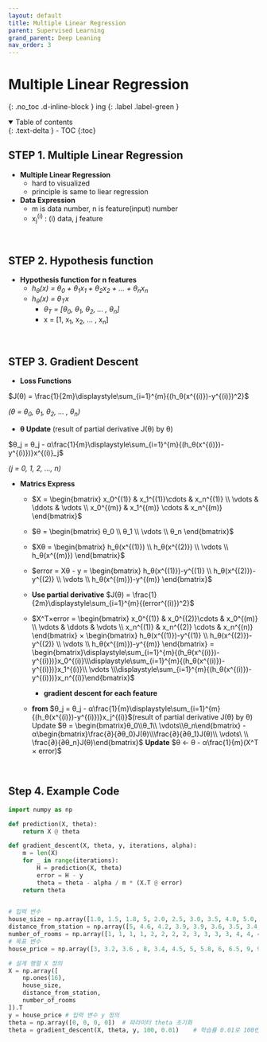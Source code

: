 ```yaml
---
layout: default
title: Multiple Linear Regression
parent: Supervised Learning
grand_parent: Deep Leaning
nav_order: 3
---
```


# Multiple Linear Regression
{: .no_toc .d-inline-block }
ing
{: .label .label-green }
<details open markdown="block">
  <summary>
    Table of contents
  </summary>
  {: .text-delta }
- TOC
{:toc}
</details>

<!------------------------------------ STEP ------------------------------------>
## STEP 1. Multiple Linear Regression

* **Multiple Linear Regression**
	* hard to visualized
	* principle is same to liear regression
* **Data Expression**
	* m is data number, n is feature(input) number
	* x<sub>j</sub><sup>(i)</sup> : (i) data, j feature

<br>

<!------------------------------------ STEP ------------------------------------>
## STEP 2. Hypothesis function

* **Hypothesis function for n features**
	* *h<sub>θ</sub>(x)  = θ<sub>0</sub> + θ<sub>1</sub>x<sub>1</sub> + θ<sub>2</sub>x<sub>2</sub> + ... + θ<sub>n</sub>x<sub>n</sub>*
	* *h<sub>θ</sub>(x)  =  θ<sub>T</sub>x*
		* *θ<sub>T</sub> = [θ<sub>0</sub>, θ<sub>1</sub>, θ<sub>2</sub>, ... , θ<sub>n</sub>]*
		* x = [1, x<sub>1</sub>, x<sub>2</sub>, ... , x<sub>n</sub>]

<br>

<!------------------------------------ STEP ------------------------------------>
## STEP 3. Gradient Descent

* **Loss Functions**

$J(θ) = \frac{1}{2m}\displaystyle\sum_{i=1}^{m}{(h_θ(x^{(i)})-y^{(i)})^2}$

*(θ = θ<sub>0</sub>, θ<sub>1</sub>, θ<sub>2</sub>, ... , θ<sub>n</sub>)*

* **θ Update** (result of partial derivative J(θ) by θ)

$θ_j = θ_j - α\frac{1}{m}\displaystyle\sum_{i=1}^{m}{(h_θ(x^{(i)})-y^{(i)})}x^{(i)}_j$

*(j = 0, 1, 2, ..., n)*
	
* **Matrics Express**
	* $X = \begin{bmatrix} x_0^{(1)} & x_1^{(1)}\cdots & x_n^{(1)} \\ \vdots & \ddots & \vdots \\ x_0^{(m)} & x_1^{(m)} \cdots & x_n^{(m)} \end{bmatrix}$
	
	* $θ = \begin{bmatrix} θ_0 \\ θ_1 \\ \vdots \\ θ_n \end{bmatrix}$
	* $Xθ  = \begin{bmatrix} h_θ(x^{(1)}) \\ h_θ(x^{(2)}) \\ \vdots \\ h_θ(x^{(m)}) \end{bmatrix}$ 
	* $error = Xθ - y =  \begin{bmatrix} h_θ(x^{(1)})-y^{(1)} \\ h_θ(x^{(2)})-y^{(2)} \\ \vdots \\ h_θ(x^{(m)})-y^{(m)} \end{bmatrix}$
	*  **Use partial derivative** $J(θ) = \frac{1}{2m}\displaystyle\sum_{i=1}^{m}{(error^{(i)})^2}$

	* $X^T×error = \begin{bmatrix} x_0^{(1)} & x_0^{(2)}\cdots & x_0^{(m)} \\ \vdots & \ddots & \vdots \\ x_n^{(1)} & x_n^{(2)} \cdots & x_n^{(n)} \end{bmatrix} × \begin{bmatrix} h_θ(x^{(1)})-y^{(1)} \\ h_θ(x^{(2)})-y^{(2)} \\ \vdots \\ h_θ(x^{(m)})-y^{(m)} \end{bmatrix} = \begin{bmatrix}\displaystyle\sum_{i=1}^{m}{(h_θ(x^{(i)})-y^{(i)})}x_0^{(i)}\\\displaystyle\sum_{i=1}^{m}{(h_θ(x^{(i)})-y^{(i)})}x_1^{(i)}\\ \vdots \\\displaystyle\sum_{i=1}^{m}{(h_θ(x^{(i)})-y^{(i)})}x_n^{(i)}\end{bmatrix}$
		* **gradient descent for each feature**
	* **from** $θ_j = θ_j - α\frac{1}{m}\displaystyle\sum_{i=1}^{m}{(h_θ(x^{(i)})-y^{(i)})}x_j^{(i)}$(result of partial derivative J(θ) by θ)
	 Update $θ = \begin{bmatrix}θ_0\\θ_1\\ \vdots\\θ_n\end{bmatrix} - α\begin{bmatrix}\frac{∂}{∂θ_0}J(θ)\\\frac{∂}{∂θ_1}J(θ)\\ \vdots\ \\ \frac{∂}{∂θ_n}J(θ)\end{bmatrix}$
 	 **Update** $θ ← θ - α\frac{1}{m}(X^T × error)$

<br>

<!------------------------------------ STEP ------------------------------------>
## Step 4. Example Code

```python
import numpy as np

def prediction(X, theta):
    return X @ theta

def gradient_descent(X, theta, y, iterations, alpha):
    m = len(X)
    for _ in range(iterations):
        H = prediction(X, theta)
        error = H - y
        theta = theta - alpha / m * (X.T @ error)
    return theta
    

# 입력 변수
house_size = np.array([1.0, 1.5, 1.8, 5, 2.0, 2.5, 3.0, 3.5, 4.0, 5.0, 6.0, 7.0, 8.0, 8.5, 9.0, 10.0])  # 집 크기
distance_from_station = np.array([5, 4.6, 4.2, 3.9, 3.9, 3.6, 3.5, 3.4, 2.9, 2.8, 2.7, 2.3, 2.0, 1.8, 1.5, 1.0])  # 지하철역으로부터의 거리 (km)
number_of_rooms = np.array([1, 1, 1, 1, 2, 2, 2, 2, 3, 3, 3, 3, 4, 4, 4, 4])  # 방 수
# 목표 변수
house_price = np.array([3, 3.2, 3.6 , 8, 3.4, 4.5, 5, 5.8, 6, 6.5, 9, 9, 10, 12, 13, 15]) 

# 설계 행렬 X 정의
X = np.array([
    np.ones(16),
    house_size,
    distance_from_station,
    number_of_rooms
]).T
y = house_price	# 입력 변수 y 정의
theta = np.array([0, 0, 0, 0])	# 파라미터 theta 초기화
theta = gradient_descent(X, theta, y, 100, 0.01) 	# 학습률 0.01로 100번 경사 하강
```
